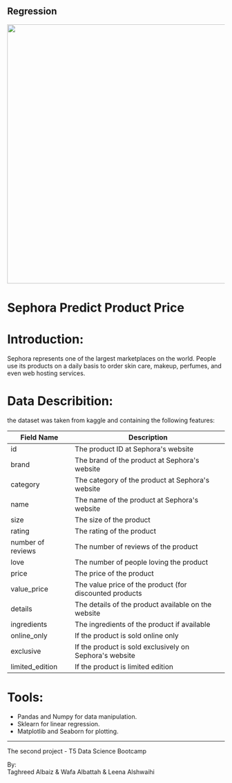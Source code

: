 ## Regression

<img src="https://github.com/talbaiz/Regression/blob/main/sephora.png" width="800" height="600" />

# Sephora Predict Product Price 

# Introduction:

Sephora represents one of the largest marketplaces on the world. People use its products on a daily basis to order skin care, makeup, perfumes, and even web hosting services.


# Data Describition:
the dataset was taken from kaggle and containing the following features:

| Field Name                | Description                                                                     |
|---------------------------|---------------------------------------------------------------------------------|
| id                        | The product ID at Sephora's website                                             |
| brand                     | The brand of the product at Sephora's website                                   |
| category                  | The category of the product at Sephora's website                                |
| name                      | The name of the product at Sephora's website                                    |
| size                      | The size of the product                                                         |
| rating                    | The rating of the product                                                       |
| number of reviews         | The number of reviews of the product                                            |
| love                      | The number of people loving the product                                         |
| price                     | The price of the product                                                        |
| value_price               | The value price of the product (for discounted products                         |
| details                   | The details of the product available on the website                             |
| ingredients	              | The ingredients of the product if available                                     |
| online_only               | If the product is sold online only                                              |
| exclusive                 | If the product is sold exclusively on Sephora's website                         |
| limited_edition           | If the product is limited edition                                               |




# Tools:

- Pandas and Numpy for data manipulation.
- Sklearn for linear regression.
- Matplotlib and Seaborn for plotting.

-----------------------------------------------------
The second project - T5 Data Science Bootcamp

By:<br />
Taghreed Albaiz & Wafa Albattah & Leena Alshwaihi
